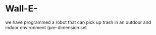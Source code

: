 # Wall-E-
we have programmed a robot that can pick up trash in an outdoor and indoor environment (pre-dimension set
